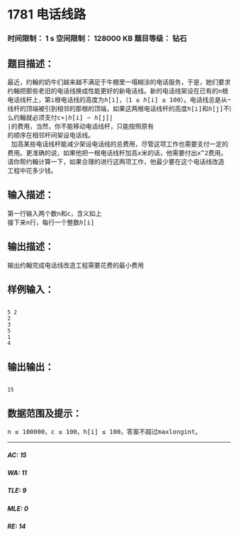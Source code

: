 # 1781 电话线路   
### 时间限制： 1 s     空间限制： 128000 KB     题目等级： 钻石  
## 题目描述：  

<pre>
最近，约翰的奶牛们越来越不满足于牛棚里一塌糊涂的电话服务，于是，她们要求  
约翰把那些老旧的电话线换成性能更好的新电话线。新的电话线架设在已有的n根  
电话线杆上，第i根电话线的高度为ℎ[i]，（1 ≤ ℎ[i] ≤ 100）。电话线总是从一根电话  
线杆的顶端被引到相邻的那根的顶端，如果这两根电话线杆的高度ℎ[i]和ℎ[j]不同，那  
么约翰就必须支付c∗|ℎ[i] − ℎ[j]|  
|的费用，当然，你不能移动电话线杆，只能按照原有  
的顺序在相邻杆间架设电话线。  
 加高某些电话线杆能减少架设电话线的总费用，尽管这项工作也需要支付一定的  
费用。更准确的说，如果他把一根电话线杆加高x米的话，他需要付出x^2费用。  
请你帮约翰计算一下，如果合理的进行这两项工作，他最少要在这个电话线改造  
工程中花多少钱。
</pre>
  
  
## 输入描述：  

<pre>
第一行输入两个数n和c，含义如上  
接下来n行，每行一个整数ℎ[i]
</pre>
  
  
## 输出描述：  

<pre>
输出约翰完成电话线改造工程需要花费的最小费用
</pre>
  
  
## 样例输入：  

<pre><code>
5 2  
2  
3  
5  
1  
4
</code></pre>
  
  
## 输出输出：  

<pre><code>
15
</code></pre>
  
  
## 数据范围及提示：  

<pre>
n ≤ 100000，c ≤ 100，h[i] ≤ 100，答案不超过maxlongint。
</pre>
  
  
***  

##### AC: 15  
##### WA: 11  
##### TLE: 9  
##### MLE: 0  
##### RE: 14  
